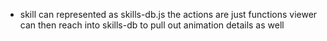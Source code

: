 
* skill can represented as skills-db.js 
  the actions are just functions
  viewer can then reach into skills-db to pull out animation details as well
